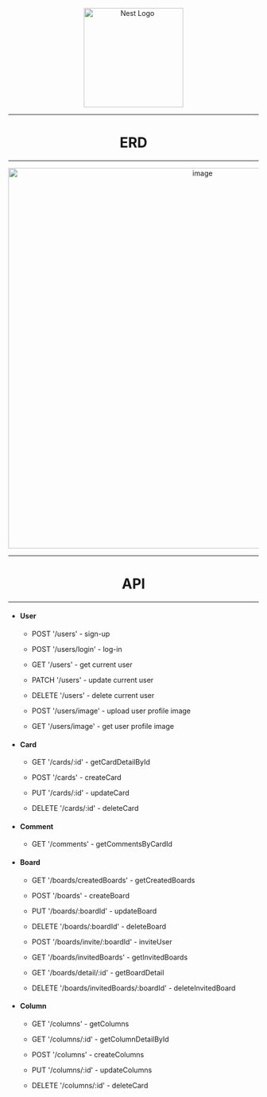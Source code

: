 <p align="center">
<a href="http://nestjs.com/" target="blank"><img src="https://nestjs.com/img/logo-small.svg" width="200" alt="Nest Logo" /></a>
</p>

[circleci-image]: https://img.shields.io/circleci/build/github/nestjs/nest/master?token=abc123def456
[circleci-url]: https://circleci.com/gh/nestjs/nest

<hr>
<h1 align="center">ERD</h1>
<hr>
<p align="center">
<img width="766" alt="image" src="https://github.com/yhjs1211/ego4jo/assets/122883378/ca7925db-8260-4347-917f-d71c44f56d89">
</p>

<hr>
<h1 align="center">API</h1>
<hr>
<ul>
<li>
<h4>User</h4>
<ul>
<li>
<p>POST '/users' - sign-up</p>
</li>
<li>
<p>POST '/users/login' - log-in</p>
</li>
<li>
<p>GET '/users' - get current user</p>
</li>
<li>
<p>PATCH '/users' - update current user</p>
</li>
<li>
<p>DELETE '/users' - delete current user</p>
</li>
<li>
<p>POST '/users/image' - upload user profile image</p>
</li>
<li>
<p>GET '/users/image' - get user profile image</p>
</li>
</ul>
</li>
<li>
<h4>Card</h4>
<ul>
<li>
<p>GET '/cards/:id' - getCardDetailById</p>
</li>
<li>
<p>POST '/cards' - createCard</p>
</li>
<li>
<p>PUT '/cards/:id' - updateCard</p>
</li>
<li>
<p>DELETE '/cards/:id' - deleteCard</p>
</li>
</ul>
</li>
<li>
<h4>Comment</h4>
<ul>
<li>
<p>GET '/comments' - getCommentsByCardId</p>
</li>
</ul>
</li>
<li>
<h4>Board</h4>
<ul>
<li>
<p>GET '/boards/createdBoards' - getCreatedBoards</p>
</li>
<li>
<p>POST '/boards' - createBoard</p>
</li>
<li>
<p>PUT '/boards/:boardId' - updateBoard</p>
</li>
<li>
<p>DELETE '/boards/:boardId' - deleteBoard</p>
</li>
<li>
<p>POST '/boards/invite/:boardId' - inviteUser</p>
</li>
<li>
<p>GET '/boards/invitedBoards' - getInvitedBoards</p>
</li>
<li>
<p>GET '/boards/detail/:id' - getBoardDetail</p>
</li>
<li>
<p>DELETE '/boards/invitedBoards/:boardId' - deleteInvitedBoard</p>
</li>
</ul>
</li>
<li>
<h4>Column</h4>
<ul>
<li>
<p>GET '/columns' - getColumns</p>
</li>
<li>
<p>GET '/columns/:id' - getColumnDetailById</p>
</li>
<li>
<p>POST '/columns' - createColumns</p>
</li>
<li>
<p>PUT '/columns/:id' - updateColumns</p>
</li>
<li>
<p>DELETE '/columns/:id' - deleteCard</p>
</li>
</ul>
</li>
</ul>
